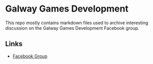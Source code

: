 Galway Games Development
========================

This repo mostly contains markdown files used to archive interesting discussion on the Galway Games Development Facebook group.

Links
-----

* [Facebook Group](https://www.facebook.com/groups/galwaygamesdev/)
